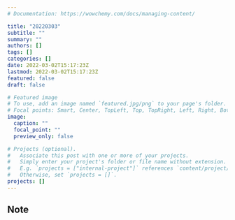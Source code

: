 ```yaml
---
# Documentation: https://wowchemy.com/docs/managing-content/

title: "20220303"
subtitle: ""
summary: ""
authors: []
tags: []
categories: []
date: 2022-03-02T15:17:23Z
lastmod: 2022-03-02T15:17:23Z
featured: false
draft: false

# Featured image
# To use, add an image named `featured.jpg/png` to your page's folder.
# Focal points: Smart, Center, TopLeft, Top, TopRight, Left, Right, BottomLeft, Bottom, BottomRight.
image:
  caption: ""
  focal_point: ""
  preview_only: false

# Projects (optional).
#   Associate this post with one or more of your projects.
#   Simply enter your project's folder or file name without extension.
#   E.g. `projects = ["internal-project"]` references `content/project/deep-learning/index.md`.
#   Otherwise, set `projects = []`.
projects: []
---
```


## Note

